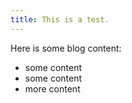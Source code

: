 ```yaml
---
title: This is a test.
---
```

Here is some blog content:
* some content
* some content
* more content